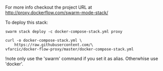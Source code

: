 For more info checkout the project URL at http://proxy.dockerflow.com/swarm-mode-stack/

To deploy this stack:
```
swarm stack deploy -c docker-compose-stack.yml proxy
```

```
curl -o docker-compose-stack.yml \
    https://raw.githubusercontent.com/\
vfarcic/docker-flow-proxy/master/docker-compose-stack.yml
```

!note only use the 'swarm' command if you set it as alias. Otherwhise use 'docker'.
